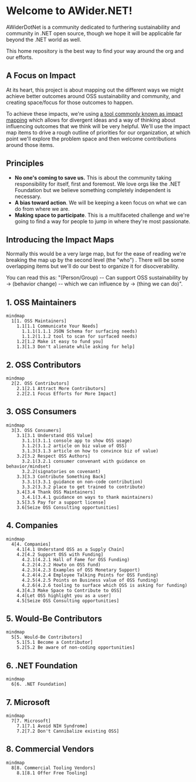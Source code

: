# Welcome to AWider.NET!

AWiderDotNet is a community dedicated to furthering sustainability and community in .NET open source, though we hope it will be applicable far beyond the .NET world as well.

This home repository is the best way to find your way around the org and our efforts.

## A Focus on Impact

At its heart, this project is about mapping out the different ways we might achieve better outcomes around OSS sustainability and community, and creating space/focus for those outcomes to happen.

To achieve these impacts, we're using [a tool commonly known as impact mapping](https://www.impactmapping.org) which allows for divergent ideas and a way of thinking about influencing outcomes that we think will be very helpful. We'll use the impact map items to drive a rough outline of priorities for our organization, at which point we'll explore the problem space and then welcome contributions around those items.

## Principles

* **No one's coming to save us.** This is about the community taking responsibility for itself, first and foremost. We love orgs like the .NET Foundation but we believe something completely independent is necessary.
* **A bias toward action**. We will be keeping a keen focus on what we can do from where we are.
* **Making space to participate**. This is a multifaceted challenge and we're going to find a way for people to jump in where they're most passionate.

## Introducing the Impact Maps

Normally this would be a very large map, but for the ease of reading we're breaking the map up by the second level (the "who")
. There will be some overlapping items but we'll do our best to organize it for disocverability.

You can read this as: "(Person/Group) -- Can support OSS sustainability by -> (behavior change)  -- which we can influence by -> (thing we can do)".


## 1. OSS Maintainers

```mermaid
mindmap
  1[1. OSS Maintainers]
    1.1[1.1 Communicate Your Needs]
      1.1.1(1.1.1 JSON Schema for surfacing needs)
      1.1.2(1.1.2 tool to scan for surfaced needs)
    1.2[1.2 Make it easy to fund you]
    1.3[1.3 Don't alienate while asking for help]
```

## 2. OSS Contributors

```mermaid
mindmap
  2[2. OSS Contributors]
    2.1[2.1 Attract More Contributors]
    2.2[2.1 Focus Efforts for More Impact]
```

## 3. OSS Consumers

```mermaid
mindmap
  3[3. OSS Consumers]
    3.1[3.1 Understand OSS Value]
      3.1.1(3.1.1 console app to show OSS usage)
      3.1.2(3.1.2 article on biz value of OSS)
      3.1.3(3.1.3 article on how to convince biz of value)
    3.2[3.2 Respect OSS Authors]
      3.2.1(3.2.1 consumer convenant with guidance on behavior/mindset)
      3.2.2(signatories on covenant)
    3.3[3.3 Contribute Something Back]
      3.3.1(3.3.1 guidance on non-code contribution)
      3.3.2(3.3.2 place to get trained to contribute)
    3.4[3.4 Thank OSS Maintainers]
      3.4.1(3.4.1 guidance on ways to thank maintainers)
    3.5[3.5 Pay for a support license]
    3.6[Seize OSS Consulting opportunities]
```

## 4. Companies

```mermaid
mindmap
  4[4. Companies]
    4.1[4.1 Understand OSS as a Supply Chain]
    4.2[4.2 Support OSS with Funding]
      4.2.1(4.2.1 Hall of Fame for OSS Funding)
      4.2.2(4.2.2 Howto on OSS Fund)
      4.2.3(4.2.3 Examples of OSS Monetary Support)
      4.2.4(4.2.4 Employee Talking Points for OSS Funding)
      4.2.5(4.2.5 Points on Business value of OSS funding)
      4.2.6(4.2.6 tooling to surface which OSS is asking for funding)
    4.3[4.3 Make Space to Contribute to OSS]
    4.4[Let OSS highlight you as a user]
    4.5[Seize OSS Consulting opportunities]
```

## 5. Would-Be Contributors

```mermaid
mindmap
  5[5. Would-Be Contributors]
    5.1[5.1 Become a Contributor]
    5.2[5.2 Be aware of non-coding opportunities]
```

## 6. .NET Foundation

```mermaid
mindmap
  6[6. .NET Foundation]
```

## 7. Microsoft

```mermaid
mindmap
  7[7. Microsoft]
    7.1[7.1 Avoid NIH Syndrome]
    7.2[7.2 Don't Cannibalize existing OSS]
```

## 8. Commercial Vendors

```mermaid
mindmap
  8[8. Commercial Tooling Vendors]
    8.1[8.1 Offer Free Tooling]
```
